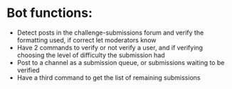 # Bot functions:
- Detect posts in the challenge-submissions forum and verify the formatting used, if correct let moderators know
- Have 2 commands to verify or not verify a user, and if verifying choosing the level of difficulty the submission had
- Post to a channel as a submission queue, or submissions waiting to be verified
- Have a third command to get the list of remaining submissions
